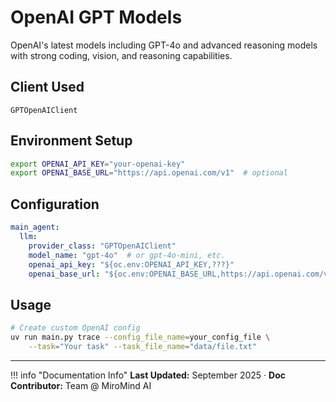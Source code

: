 # OpenAI GPT Models

OpenAI's latest models including GPT-4o and advanced reasoning models with strong coding, vision, and reasoning capabilities.

## Client Used

`GPTOpenAIClient`

## Environment Setup

```bash title="Environment Variables"
export OPENAI_API_KEY="your-openai-key"
export OPENAI_BASE_URL="https://api.openai.com/v1"  # optional
```

## Configuration

```yaml title="Agent Configuration"
main_agent:
  llm: 
    provider_class: "GPTOpenAIClient"
    model_name: "gpt-4o"  # or gpt-4o-mini, etc.
    openai_api_key: "${oc.env:OPENAI_API_KEY,???}"
    openai_base_url: "${oc.env:OPENAI_BASE_URL,https://api.openai.com/v1}"
```

## Usage

```bash title="Example Command"
# Create custom OpenAI config
uv run main.py trace --config_file_name=your_config_file \
    --task="Your task" --task_file_name="data/file.txt"
```

---

!!! info "Documentation Info"
    **Last Updated:** September 2025 · **Doc Contributor:** Team @ MiroMind AI